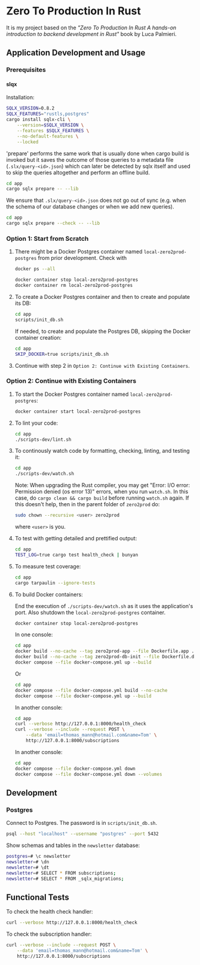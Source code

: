 # Zero To Production In Rust

It is my project based on the *"Zero To Production In Rust A hands-on
introduction to backend development in Rust"* book by Luca Palmieri.

## Application Development and Usage

### Prerequisites

#### slqx

Installation:

```bash
SQLX_VERSION=0.8.2
SQLX_FEATURES="rustls,postgres"
cargo install sqlx-cli \
    --version=$SQLX_VERSION \
    --features $SQLX_FEATURES \
    --no-default-features \
    --locked
```

'prepare' performs the same work that is usually done when cargo build is
invoked but it saves the outcome of those queries to a metadata file
(`.slx/query-<id>.json`) which can later be detected by sqlx itself and used to
skip the queries altogether and perform an offline build.

```bash
cd app
cargo sqlx prepare -- --lib
```

We ensure that `.slx/query-<id>.json` does not go out of sync (e.g. when the
schema of our database changes or when we add new queries).

```bash
cd app
cargo sqlx prepare --check -- --lib
```

### Option 1: Start from Scratch

1. There might be a Docker Postgres container named `local-zero2prod-postgres`
   from prior development. Check with

    ```bash
    docker ps --all
    ```

    ```bash
    docker container stop local-zero2prod-postgres
    docker container rm local-zero2prod-postgres
    ```

2. To create a Docker Postgres container and then to create and populate its DB:

    ```bash
    cd app
    scripts/init_db.sh
    ```

    If needed, to create and populate the Postgres DB, skipping the Docker
    container creation:

    ```bash
    cd app
    SKIP_DOCKER=true scripts/init_db.sh
    ```

3. Continue with step 2 in `Option 2: Continue with Existing Containers`.

### Option 2: Continue with Existing Containers

1. To start the Docker Postgres container named `local-zero2prod-postgres`:

    ```bash
    docker container start local-zero2prod-postgres
    ```

2. To lint your code:

    ```bash
    cd app
    ./scripts-dev/lint.sh
    ```

3. To continously watch code by formatting, checking, linting, and testing it:

    ```bash
    cd app
    ./scripts-dev/watch.sh
    ```

    Note: When upgrading the Rust compiler, you may get
    "Error: I/O error: Permission denied (os error 13)" errors, when you run
    `watch.sh`. In this case, do `cargo clean && cargo build` before running
    `watch.sh` again. If this doesn't help, then in the parent folder of
    `zero2prod` do:

    ```bash
    sudo chown --recursive <user> zero2prod
    ```

    where `<user>` is you.

4. To test with getting detailed and prettified output:

    ```bash
    cd app
    TEST_LOG=true cargo test health_check | bunyan
    ```

5. To measure test coverage:

    ```bash
    cd app
    cargo tarpaulin --ignore-tests
    ```

6. To build Docker containers:

    End the execution of `./scripts-dev/watch.sh` as it uses the application's
    port. Also shutdown the `local-zero2prod-postgres` container.

    ```bash
    docker container stop local-zero2prod-postgres
    ```

    In one console:

    ```bash
    cd app
    docker build --no-cache --tag zero2prod-app --file Dockerfile.app .
    docker build --no-cache --tag zero2prod-db-init --file Dockerfile.db-init .
    docker compose --file docker-compose.yml up --build
    ```

    Or

    ```bash
    cd app
    docker compose --file docker-compose.yml build --no-cache
    docker compose --file docker-compose.yml up --build
    ```

    In another console:

    ```bash
    cd app
    curl --verbose http://127.0.0.1:8000/health_check
    curl --verbose --include --request POST \
        --data 'email=thomas_mann@hotmail.com&name=Tom' \
        http://127.0.0.1:8000/subscriptions
    ```

    In another console:

    ```bash
    cd app
    docker compose --file docker-compose.yml down
    docker compose --file docker-compose.yml down --volumes
    ```

## Development

### Postgres

Connect to Postgres. The password is in `scripts/init_db.sh`.

```bash
psql --host "localhost" --username "postgres" --port 5432
```

Show schemas and tables in the `newsletter` database:

```bash
postgres=# \c newsletter
newsletter=# \dn
newsletter=# \dt
newsletter=# SELECT * FROM subscriptions;
newsletter=# SELECT * FROM _sqlx_migrations;
```

## Functional Tests

To check the health check handler:

```bash
curl --verbose http://127.0.0.1:8000/health_check
```

To check the subscription handler:

```bash
curl --verbose --include --request POST \
    --data 'email=thomas_mann@hotmail.com&name=Tom' \
    http://127.0.0.1:8000/subscriptions
```
